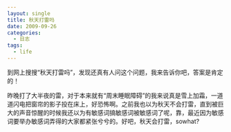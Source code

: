 ```yaml
---
layout: single
title: 秋天打雷吗
date: 2009-09-26
categories:
  - 日志
tags:
  - life
---
```


到网上搜搜“秋天打雷吗”，发现还真有人问这个问题，我来告诉你吧，答案是肯定的！

昨晚打了大半夜的雷，对于本来就有“周末睡眠障碍”的我来说真是雪上加霜，一道道闪电把窗帘的影子投在床上，好恐怖啊。之前我也以为秋天不会打雷，直到被巨大的声音惊醒的时候我还以为有敏感词搞敏感词被敏感词了呢，靠，最近因为敏感词要举办敏感词弄得的大家都紧张兮兮的。好吧，秋天会打雷，sowhat?
